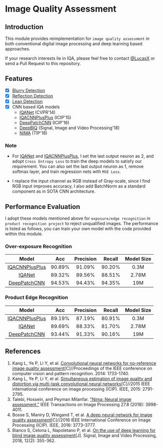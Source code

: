 # Image Quality Assessment
## Introduction
This module provides reimplementation for `image quality assessment` in both conventional digital image processing and deep learning based approaches.

If your research interests lie in IQA, please feel free to contact [@LucasX](https://github.com/lucasxlu) or send a Pull Request to this repository. 

## Features
- [x] [Blurry Detection](./blur_detector.py)
- [x] [Reflection Detection](./reflection_detector.py)
- [x] [Lean Detection](./lean_detector.py)
- [x] CNN based IQA models
    - [IQANet](http://openaccess.thecvf.com/content_cvpr_2014/papers/Kang_Convolutional_Neural_Networks_2014_CVPR_paper.pdf) (CVPR'14)
    - [IQACNNPlusPlus](https://ieeexplore.ieee.org/abstract/document/7351311/) (ICIP'15)
    - [DeepPatchCNN](http://iphome.hhi.de/samek/pdf/BosICIP16.pdf) (ICIP'16)
    - [DeepBIQ](https://arxiv.org/pdf/1602.05531.pdf) (Signal, Image and Video Processing'18)
    - [NIMA](https://ieeexplore.ieee.org/stamp/stamp.jsp?tp=&arnumber=8352823) (TIP'18)

### Note
- For [IQANet](http://openaccess.thecvf.com/content_cvpr_2014/papers/Kang_Convolutional_Neural_Networks_2014_CVPR_paper.pdf) and [IQACNNPlusPlus](https://ieeexplore.ieee.org/abstract/document/7351311/), I set the last output neuron as 2, and adopt ``Cross Entropy Loss`` to train
the deep models to satisfy our requirement. You can also set the last output neuron as 1, remove softmax layer, and train regression nets with ``MSE Loss``.

- I replace the input channel as RGB instead of Gray-scale, since I find RGB input improves accuracy, I also add BatchNorm as a standard component as in SOTA CNN architecture.

## Performance Evaluation
I adopt these models mentioned above for ``exposure/edge recognition`` in ``product recognition project`` to reject unqualified images. The performance is listed as follows, you can train your own model with the code provided within this module.

### Over-exposure Recognition
| Model | Acc | Precision | Recall | Model Size |
| :---: | :---: | :---: | :---: | :---: |
| [IQACNNPlusPlus](https://ieeexplore.ieee.org/abstract/document/7351311/) | 90.89% | 91.09% | 90.20% | 0.3M |
| [IQANet](http://openaccess.thecvf.com/content_cvpr_2014/papers/Kang_Convolutional_Neural_Networks_2014_CVPR_paper.pdf) | 89.32% | 89.56% | 88.51% | 2.78M |
| [DeepPatchCNN](http://iphome.hhi.de/samek/pdf/BosICIP16.pdf) | 94.53% | 94.43% | 94.35% | 19M |


### Product Edge Recognition
| Model | Acc | Precision | Recall | Model Size |
| :---: | :---: | :---: | :---: | :---: |
| [IQACNNPlusPlus](https://ieeexplore.ieee.org/abstract/document/7351311/) | 89.19% | 87.19% | 80.91% | 0.3M |
| [IQANet](http://openaccess.thecvf.com/content_cvpr_2014/papers/Kang_Convolutional_Neural_Networks_2014_CVPR_paper.pdf) | 89.69% | 88.33% | 81.70% | 2.78M |
| [DeepPatchCNN](http://iphome.hhi.de/samek/pdf/BosICIP16.pdf) | 93.44% | 91.33% | 90.16% | 19M |


## References
1. Kang L, Ye P, Li Y, et al. [Convolutional neural networks for no-reference image quality assessment](http://openaccess.thecvf.com/content_cvpr_2014/papers/Kang_Convolutional_Neural_Networks_2014_CVPR_paper.pdf)[C]//Proceedings of the IEEE conference on computer vision and pattern recognition. 2014: 1733-1740.
2. Kang L, Ye P, Li Y, et al. [Simultaneous estimation of image quality and distortion via multi-task convolutional neural networks](https://ieeexplore.ieee.org/abstract/document/7351311/)[C]//2015 IEEE international conference on image processing (ICIP). IEEE, 2015: 2791-2795.
3. Talebi, Hossein, and Peyman Milanfar. ["Nima: Neural image assessment."](https://ieeexplore.ieee.org/stamp/stamp.jsp?tp=&arnumber=8352823) IEEE Transactions on Image Processing 27.8 (2018): 3998-4011.
4. Bosse S, Maniry D, Wiegand T, et al. [A deep neural network for image quality assessment](http://iphome.hhi.de/samek/pdf/BosICIP16.pdf)[C]//2016 IEEE International Conference on Image Processing (ICIP). IEEE, 2016: 3773-3777.
5. Bianco S, Celona L, Napoletano P, et al. [On the use of deep learning for blind image quality assessment](https://arxiv.org/pdf/1602.05531.pdf)[J]. Signal, Image and Video Processing, 2018, 12(2): 355-362.
